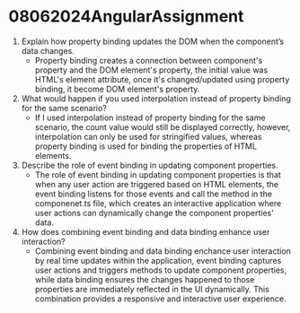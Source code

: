 # 08062024AngularAssignment
1. Explain how property binding updates the DOM when the component’s data changes.
   - Property binding creates a connection between component's property and the DOM element's property, the initial value was HTML's element attribute, once it's changed/updated using property binding, it become DOM element's property.
2. What would happen if you used interpolation instead of property binding for the same scenario?
   - If I used interpolation instead of property binding for the same scenario, the count value would still be displayed correctly, however, interpolation can only be used for stringified values, whereas property binding is used for binding the properties of HTML elements.
3. Describe the role of event binding in updating component properties.
   - The role of event binding in updating component properties is that when any user action are triggered based on HTML elements, the event binding listens for those events and call the method in the componenet.ts file, which creates an interactive application where user actions can dynamically change the component properties' data.
4. How does combining event binding and data binding enhance user interaction?
   - Combining event binding and data binding enchance user interaction by real time updates within the application, event binding captures user actions and triggers methods to update component properties, while data binding ensures the changes happened to those properties are immediately reflected in the UI dynamically. This combination provides a responsive and interactive user experience.

